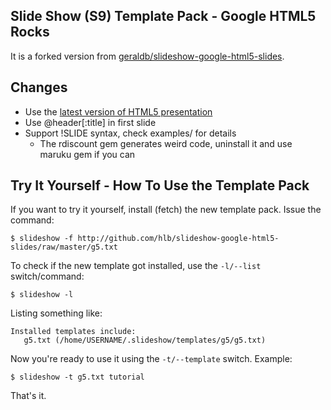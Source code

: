 ## Slide Show (S9) Template Pack - Google HTML5 Rocks

It is a forked version from [geraldb/slideshow-google-html5-slides](http://github.com/geraldb/slideshow-google-html5-slides).

## Changes

* Use the [latest version of HTML5 presentation](http://studio.html5rocks.com/samples/slides/index.html)
* Use @header[:title] in first slide
* Support !SLIDE syntax, check examples/ for details
  * The rdiscount gem generates weird code, uninstall it and use maruku gem if you can

## Try It Yourself - How To Use the Template Pack

If you want to try it yourself, install (fetch) the new template pack. Issue the command:

    $ slideshow -f http://github.com/hlb/slideshow-google-html5-slides/raw/master/g5.txt

To check if the new template got installed, use the `-l/--list` switch/command:

    $ slideshow -l

Listing something like:

    Installed templates include:
       g5.txt (/home/USERNAME/.slideshow/templates/g5/g5.txt)

Now you're ready to use it using the `-t/--template` switch. Example:

    $ slideshow -t g5.txt tutorial

That's it. 
